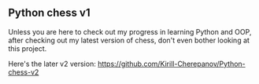 ## Python chess v1

Unless you are here to check out my progress in learning Python and OOP, after checking out my latest version of chess, don't even bother looking at this project. 

Here's the later v2 version: https://github.com/Kirill-Cherepanov/Python-chess-v2
